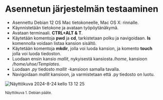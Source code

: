 # Asennetun järjestelmän testaaminen

- Asennettu Debian 12 OS Mac tietokoneelle, Mac OS X: rinnalle.
- Käynnistetään tietokone ja avataan työpöytänäkymä.
- Avataan terminaali. **CTRL+ALT & T**.
- Käytetään komentoja **pwd** ja **cd**, tarkistetaan polku ja navigoidaan. **ls** komennolla voidaan listaa kansion sisältö.
- Käytetään komentoja **mkdir**, jolla voi luoda kansion, ja komento **touch** jolla voi luoda tiedoston.
- Luodaan ensin kansio _mallit_, nykyisestä kansiosta _/home_, kansioon _/home/uhse/Templates_.
- Luodaan _.py_ tiedosto _mallit_ -kansioon samalla tavalla.
- Navigoidaan _mallit_ kansioon, ja varmistetaan että .py tiedosto on luotu.

![Näyttökuva 2024-8-24 kello 13 12 25](https://github.com/user-attachments/assets/71c58137-5aa5-4cf8-9e23-884cd2d6e2e3)

<sub>Näyttökuva 1. Debian pääte.</sub>
